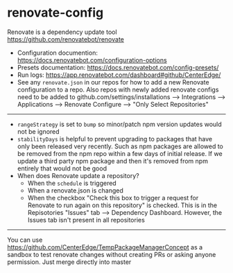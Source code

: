 # renovate-config

Renovate is a dependency update tool https://github.com/renovatebot/renovate

- Configuration documention: https://docs.renovatebot.com/configuration-options
- Presets documentation: https://docs.renovatebot.com/config-presets/
- Run logs: https://app.renovatebot.com/dashboard#github/CenterEdge/
- See any `renovate.json` in our repos for how to add a new Renovate configuration to a repo. Also repos with newly added renovate configs need to be added to github.com/settings/installations --> Integrations --> Applications --> Renovate Configure --> "Only Select Repositories"


----

- `rangeStrategy` is set to `bump` so minor/patch npm version updates would not be ignored
- `stabilityDays` is helpful to prevent upgrading to packages that have only been released very recently. Such as npm packages are allowed to be removed from the npm repo within a few days of initial release. If we update a third party npm package and then it's removed from npm entirely that would not be good
- When does Renovate update a repository?
  - When the `schedule` is triggered
  - When a renovate.json is changed
  - When the checkbox "Check this box to trigger a request for Renovate to run again on this repository" is checked. This is in the Repisotories "Issues" tab --> Dependency Dashboard. However, the Issues tab isn't present in all repositories

----

You can use https://github.com/CenterEdge/TempPackageManagerConcept as a sandbox to test renovate changes without creating PRs or asking anyone permission. Just merge directly into master